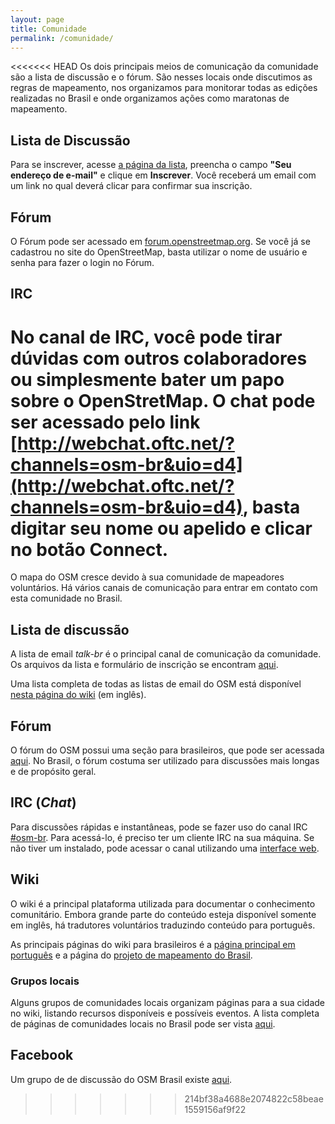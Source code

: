 ```yaml
---
layout: page
title: Comunidade
permalink: /comunidade/
---
```


<<<<<<< HEAD
Os dois principais meios de comunicação da comunidade são a lista de discussão e o fórum. São nesses locais onde discutimos as regras de mapeamento, nos organizamos para monitorar todas as edições realizadas no Brasil e onde organizamos ações como maratonas de mapeamento.

## Lista de Discussão

Para se inscrever, acesse [a página da lista](https://lists.openstreetmap.org/listinfo/talk-br), preencha o campo <strong>"Seu endereço de e-mail"</strong> e clique em <strong>Inscrever</strong>. Você receberá um email com um link no qual deverá clicar para confirmar sua inscrição.

## Fórum

O Fórum pode ser acessado em [forum.openstreetmap.org](http://forum.openstreetmap.org). Se você já se cadastrou no site do OpenStreetMap, basta utilizar o nome de usuário e senha para fazer o login no Fórum.

## IRC

No canal de IRC, você pode tirar dúvidas com outros colaboradores ou simplesmente bater um papo sobre o OpenStretMap. O chat pode ser acessado pelo link [http://webchat.oftc.net/?channels=osm-br&uio=d4](http://webchat.oftc.net/?channels=osm-br&uio=d4), basta digitar seu nome ou apelido e clicar no botão <strong>Connect</strong>.
=======
O mapa do OSM cresce devido à sua comunidade de mapeadores voluntários.
Há vários canais de comunicação para entrar em contato com esta comunidade no Brasil.

## Lista de discussão
A lista de email *talk-br* é o principal canal de comunicação da comunidade.
Os arquivos da lista e formulário de inscrição se encontram [aqui](https://lists.openstreetmap.org/listinfo/talk-br).

Uma lista completa de todas as listas de email do OSM está disponível [nesta página do wiki](http://wiki.openstreetmap.org/wiki/Mailing_Lists) (em inglês).

## Fórum
O fórum do OSM possui uma seção para brasileiros, que pode ser acessada [aqui](http://forum.openstreetmap.org/viewforum.php?id=74).
No Brasil, o fórum costuma ser utilizado para discussões mais longas e de propósito geral.

## IRC (*Chat*)
Para discussões rápidas e instantâneas, pode se fazer uso do canal IRC [#osm-br](irc://irc.oftc.net/#osm-br).
Para acessá-lo, é preciso ter um cliente IRC na sua máquina.
Se não tiver um instalado, pode acessar o canal utilizando uma [interface web](http://irc.openstreetmap.org/).

## Wiki
O wiki é a principal plataforma utilizada para documentar o conhecimento comunitário.
Embora grande parte do conteúdo esteja disponível somente em inglês, há tradutores voluntários traduzindo conteúdo para português.

As principais páginas do wiki para brasileiros é a [página principal em português](http://wiki.openstreetmap.org/wiki/Pt-br:Main_Page?uselang=pt-BR) e a página do [projeto de mapeamento do Brasil](http://wiki.openstreetmap.org/wiki/WikiProject_Brazil?uselang=pt-BR).

### Grupos locais
Alguns grupos de comunidades locais organizam páginas para a sua cidade no wiki, listando recursos disponíveis e possíveis eventos.
A lista completa de páginas de comunidades locais no Brasil pode ser vista [aqui](http://wiki.openstreetmap.org/wiki/Category:Cities_in_Brazil).

## Facebook
Um grupo de de discussão do OSM Brasil existe [aqui](https://www.facebook.com/groups/osmbrazil/?fref=ts).

>>>>>>> 214bf38a4688e2074822c58beae1559156af9f22
